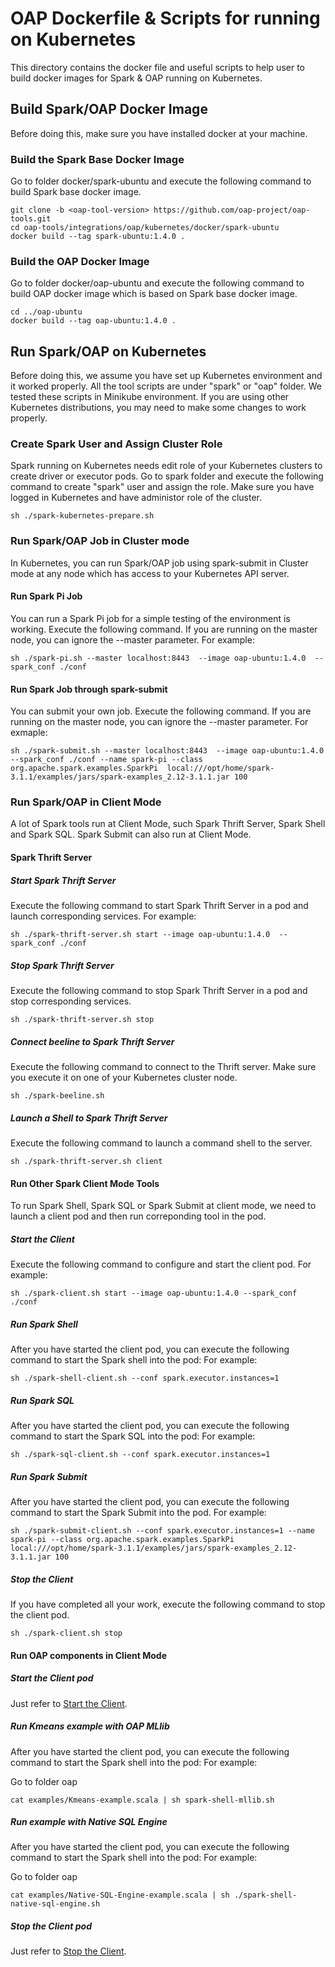 # OAP Dockerfile & Scripts for running on Kubernetes
This directory contains the docker file and useful scripts to help user to build docker images for Spark & OAP running on Kubernetes.

## Build Spark/OAP Docker Image
Before doing this, make sure you have installed docker at your machine.

### Build the Spark Base Docker Image
Go to folder docker/spark-ubuntu and execute the following command to build Spark base docker image.
``` 
git clone -b <oap-tool-version> https://github.com/oap-project/oap-tools.git
cd oap-tools/integrations/oap/kubernetes/docker/spark-ubuntu
docker build --tag spark-ubuntu:1.4.0 .
``` 

### Build the OAP Docker Image
Go to folder docker/oap-ubuntu and execute the following command to build OAP docker image which is based on Spark base docker image.
``` 
cd ../oap-ubuntu
docker build --tag oap-ubuntu:1.4.0 .
``` 

## Run Spark/OAP on Kubernetes
Before doing this, we assume you have set up Kubernetes environment and it worked properly. All the tool scripts are under "spark" or "oap" folder. We tested these scripts in Minikube environment. If you are using other Kubernetes distributions, you may need to make some changes to work properly.

### Create Spark User and Assign Cluster Role
Spark running on Kubernetes needs edit role of your Kubernetes clusters to create driver or executor pods. 
Go to spark folder and execute the following command to create "spark" user and assign the role. Make sure you have logged in Kubernetes and have administor role of the cluster.
``` 
sh ./spark-kubernetes-prepare.sh
``` 

### Run Spark/OAP Job in Cluster mode
In Kubernetes, you can run Spark/OAP job using spark-submit in Cluster mode at any node which has access to your Kubernetes API server.

#### Run Spark Pi Job
You can run a Spark Pi job for a simple testing of the environment is working. Execute the following command. If you are running on the master node,  you can ignore the --master parameter.
For example:
``` 
sh ./spark-pi.sh --master localhost:8443  --image oap-ubuntu:1.4.0  --spark_conf ./conf
``` 
#### Run Spark Job through spark-submit
You can submit your own job. Execute the following command. If you are running on the master node,  you can ignore the --master parameter.
For exmaple:
``` 
sh ./spark-submit.sh --master localhost:8443  --image oap-ubuntu:1.4.0  --spark_conf ./conf --name spark-pi --class org.apache.spark.examples.SparkPi  local:///opt/home/spark-3.1.1/examples/jars/spark-examples_2.12-3.1.1.jar 100
``` 

### Run Spark/OAP in Client Mode
A lot of Spark tools run at Client Mode, such Spark Thrift Server, Spark Shell and Spark SQL. Spark Submit can also run at Client Mode.

#### Spark Thrift Server

##### Start Spark Thrift Server
Execute the following command to start Spark Thrift Server in a pod and launch corresponding services.
For example:
``` 
sh ./spark-thrift-server.sh start --image oap-ubuntu:1.4.0  --spark_conf ./conf
``` 

##### Stop Spark Thrift Server
Execute the following command to stop Spark Thrift Server in a pod and stop corresponding services.
``` 
sh ./spark-thrift-server.sh stop
``` 
##### Connect beeline to Spark Thrift Server
Execute the following command to connect to the Thrift server. Make sure you execute it on one of your Kubernetes cluster node.
``` 
sh ./spark-beeline.sh
``` 

##### Launch a Shell to Spark Thrift Server
Execute the following command to launch a command shell to the server.
``` 
sh ./spark-thrift-server.sh client
``` 

#### Run Other Spark Client Mode Tools
To run Spark Shell, Spark SQL or Spark Submit at client mode, we need to launch a client pod and then run correponding tool in the pod.

##### Start the Client
Execute the following command to configure and start the client pod.
For example:
``` 
sh ./spark-client.sh start --image oap-ubuntu:1.4.0 --spark_conf ./conf
``` 

##### Run Spark Shell
After you have started the client pod, you can execute the following command to start the Spark shell into the pod:
For example:
``` 
sh ./spark-shell-client.sh --conf spark.executor.instances=1
``` 

##### Run Spark SQL
After you have started the client pod, you can execute the following command to start the Spark SQL into the pod:
For example:
``` 
sh ./spark-sql-client.sh --conf spark.executor.instances=1
``` 

##### Run Spark Submit
After you have started the client pod, you can execute the following command to start the Spark Submit into the pod.
For example:
``` 
sh ./spark-submit-client.sh --conf spark.executor.instances=1 --name spark-pi --class org.apache.spark.examples.SparkPi  local:///opt/home/spark-3.1.1/examples/jars/spark-examples_2.12-3.1.1.jar 100
``` 

##### Stop the Client
If you have completed all your work, execute the following command to stop the client pod.
``` 
sh ./spark-client.sh stop
``` 

#### Run OAP components in Client Mode

##### Start the Client pod
Just refer to [Start the Client](#start-the-client).

##### Run Kmeans example with OAP MLlib
After you have started the client pod, you can execute the following command to start the Spark shell into the pod:
For example:

Go to folder oap
``` 
cat examples/Kmeans-example.scala | sh spark-shell-mllib.sh
``` 

##### Run example with Native SQL Engine
After you have started the client pod, you can execute the following command to start the Spark shell into the pod:
For example:

Go to folder oap
``` 
cat examples/Native-SQL-Engine-example.scala | sh ./spark-shell-native-sql-engine.sh
``` 

##### Stop the Client pod
Just refer to [Stop the Client](#stop-the-client).

